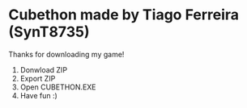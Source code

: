 # Cubethon made by Tiago Ferreira (SynT8735)

Thanks for downloading my game!

1. Donwload ZIP
2. Export ZIP
3. Open CUBETHON.EXE
4. Have fun :)
